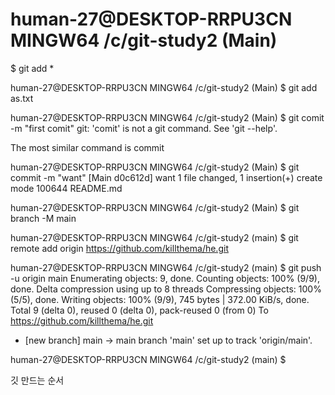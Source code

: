 # human-27@DESKTOP-RRPU3CN MINGW64 /c/git-study2 (Main)
$ git add *

human-27@DESKTOP-RRPU3CN MINGW64 /c/git-study2 (Main)
$ git add as.txt

human-27@DESKTOP-RRPU3CN MINGW64 /c/git-study2 (Main)
$ git comit -m "first comit"
git: 'comit' is not a git command. See 'git --help'.

The most similar command is
        commit

human-27@DESKTOP-RRPU3CN MINGW64 /c/git-study2 (Main)
$ git commit -m "want"
[Main d0c612d] want
 1 file changed, 1 insertion(+)
 create mode 100644 README.md

human-27@DESKTOP-RRPU3CN MINGW64 /c/git-study2 (Main)
$ git branch -M main

human-27@DESKTOP-RRPU3CN MINGW64 /c/git-study2 (main)
$ git remote add origin https://github.com/killthema/he.git

human-27@DESKTOP-RRPU3CN MINGW64 /c/git-study2 (main)
$ git push -u origin main
Enumerating objects: 9, done.
Counting objects: 100% (9/9), done.
Delta compression using up to 8 threads
Compressing objects: 100% (5/5), done.
Writing objects: 100% (9/9), 745 bytes | 372.00 KiB/s, done.
Total 9 (delta 0), reused 0 (delta 0), pack-reused 0 (from 0)
To https://github.com/killthema/he.git
 * [new branch]      main -> main
branch 'main' set up to track 'origin/main'.

human-27@DESKTOP-RRPU3CN MINGW64 /c/git-study2 (main)
$


깃 만드는 순서 
